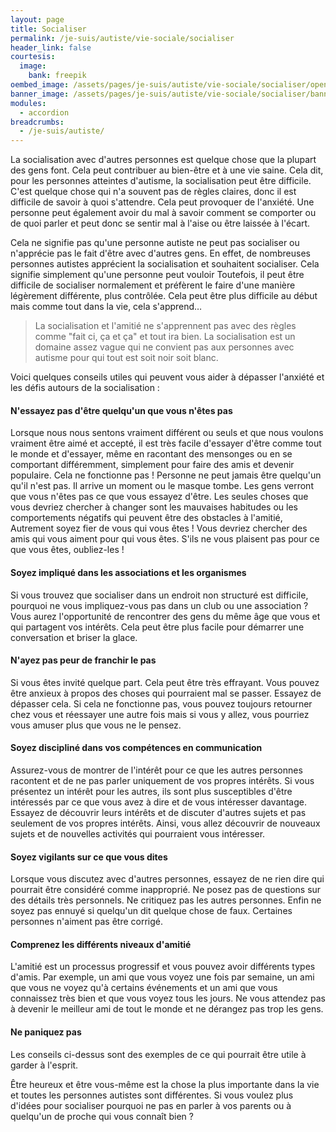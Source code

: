 ```yaml
---
layout: page
title: Socialiser
permalink: /je-suis/autiste/vie-sociale/socialiser
header_link: false
courtesis:
  image:
    bank: freepik
oembed_image: /assets/pages/je-suis/autiste/vie-sociale/socialiser/opengraph.jpg
banner_image: /assets/pages/je-suis/autiste/vie-sociale/socialiser/banner.jpg
modules:
  - accordion
breadcrumbs:
  - /je-suis/autiste/
---
```


La socialisation avec d'autres personnes est quelque
chose que la plupart des gens font. Cela peut contribuer au bien-être et à une vie saine.
Cela dit, pour les personnes atteintes d'autisme, la socialisation peut être difficile.
C'est quelque chose qui n'a souvent pas de règles claires,
donc il est difficile de savoir à quoi s'attendre.
Cela peut provoquer de l'anxiété. Une personne peut également avoir du mal à savoir
comment se comporter ou de quoi parler et peut
donc se sentir mal à l'aise ou être laissée à l'écart.

Cela ne signifie pas qu'une personne autiste ne peut pas
socialiser ou n'apprécie pas le fait d'être avec d'autres gens.
En effet, de nombreuses personnes autistes apprécient
la socialisation et souhaitent socialiser.
Cela signifie simplement qu'une personne peut vouloir
Toutefois, il peut être difficile de socialiser normalement et préfèrent le faire
d'une manière légèrement différente, plus contrôlée. Cela
peut être plus difficile au début mais comme tout dans la vie, cela s'apprend…


<blockquote>
La socialisation et l'amitié ne s'apprennent pas avec des règles comme
"fait ci, ça et ça" et tout ira bien.
La socialisation est un domaine assez vague qui ne convient pas aux personnes avec
autisme pour qui tout est soit noir soit blanc.
</blockquote>


Voici quelques conseils utiles qui peuvent vous aider à dépasser l'anxiété et les défis autours de la socialisation :

<amp-accordion animate expand-single-section disable-session-states>
 <section expanded>
  <h4><span></span>N'essayez pas d'être quelqu'un que vous n'êtes pas</h4>
  <div>
<p>Lorsque nous nous sentons vraiment différent
ou seuls et que nous voulons vraiment être aimé et accepté, il est très
facile d'essayer d'être comme tout le monde et d'essayer, même en racontant
des mensonges ou en se comportant différemment, simplement pour
faire des amis et devenir populaire. Cela ne fonctionne pas&nbsp;! Personne
ne peut jamais être quelqu'un qu'il n'est pas. Il arrive un moment ou le masque tombe.
Les gens verront que vous n'êtes pas ce que vous
essayez d'être.
Les seules choses que vous devriez chercher à changer sont les
mauvaises habitudes ou les comportements négatifs qui peuvent être des obstacles à l'amitié,
Autrement soyez fier de vous qui vous êtes&nbsp;!
Vous devriez chercher des amis qui vous aiment pour qui vous êtes.
S'ils ne vous plaisent pas pour ce que vous êtes, oubliez-les&nbsp;!</p>
  </div>
 </section>
 <section>
  <h4><span></span>Soyez impliqué dans les associations et les organismes</h4>
  <div>
<p>Si vous trouvez que socialiser dans un endroit non structuré est difficile, pourquoi ne vous
impliquez-vous pas dans un club ou une association&nbsp;?
Vous aurez l'opportunité de rencontrer des gens du même âge que vous et qui partagent vos intérêts.
Cela peut être plus facile pour démarrer une conversation et briser la glace.</p>
  </div>
 </section>
 <section>
  <h4><span></span>N'ayez pas peur de franchir le pas</h4>
  <div>
<p>
Si vous êtes invité quelque part. Cela peut être très effrayant. Vous pouvez être anxieux à propos
des choses qui pourraient mal se passer. Essayez de dépasser cela. Si cela ne fonctionne pas,
vous pouvez toujours retourner chez vous et réessayer une autre fois mais si vous y allez,
vous pourriez vous amuser plus que vous ne le pensez.
</p>
  </div>
 </section>
 <section>
  <h4><span></span>Soyez discipliné dans vos compétences en communication</h4>
  <div>
<p>Assurez-vous de montrer de l'intérêt pour ce que les autres personnes racontent
et de ne pas parler uniquement de vos propres intérêts.
Si vous présentez un intérêt pour les autres, ils sont plus susceptibles d'être intéressés
par ce que vous avez à dire et de vous intéresser davantage.
Essayez de découvrir leurs intérêts et de discuter d'autres
sujets et pas seulement de vos propres intérêts. Ainsi, vous
allez découvrir de nouveaux sujets et de nouvelles
activités qui pourraient vous intéresser.</p>
  </div>
 </section>
 <section>
  <h4><span></span>Soyez vigilants sur ce que vous dites</h4>
  <div>
<p>Lorsque vous discutez avec d'autres personnes, essayez de ne rien dire qui pourrait être considéré comme inapproprié.
Ne posez pas de questions sur des détails très personnels.
Ne critiquez pas les autres personnes.
Enfin ne soyez pas ennuyé si quelqu'un dit quelque chose de faux. Certaines personnes n'aiment pas être corrigé.</p>
  </div>
 </section>
 <section>
  <h4><span></span>Comprenez les différents niveaux d'amitié</h4>
  <div>
<p>L'amitié est un processus progressif et vous pouvez avoir différents types d'amis.
Par exemple, un ami que vous voyez une fois par semaine, un ami que vous ne voyez qu'à certains événements et un ami que vous connaissez très bien et que vous voyez tous les jours.
Ne vous attendez pas à devenir le meilleur ami de tout le monde et ne dérangez pas trop les gens.</p>

<div class="center">
<amp-img width="400" height="400" src="{{ site.resources_repository}}/levels_of_friendship/levels_of_friendship.png" alt="Niveaux d'amitié"></amp-img>
</div>
  </div>
 </section>
 <section>
  <h4><span></span>Ne paniquez pas</h4>
  <div>
<p>Les conseils ci-dessus sont des exemples de ce qui pourrait être utile
à garder à l'esprit.</p>
<p>Être heureux et être vous-même est la chose la plus importante dans la vie
et toutes les personnes autistes sont différentes.
Si vous voulez plus d'idées pour socialiser pourquoi ne pas en parler à vos parents
ou à quelqu'un de proche qui vous connaît bien&nbsp;?</p>
  </div>
 </section>
</amp-accordion>


